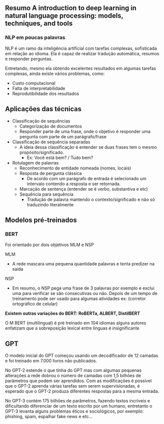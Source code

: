 ## Resumo A introduction to deep learning in natural language processing: models, techniques, and tools

### NLP em poucas palavras

NLP é um ramo da inteligência artificial com tarefas complexas, 
sofisticada em relação ao idioma. Ela é capaz de realizar tradução
automática, resumos e responder perguntas.

Entretando, mesmo ela obtendo excelentes resultados em algumas
tarefas complexas, ainda existe vários problemas, como:
- Custo computacional
- Falta de interpretabilidade
- Reprodutibilidade dos resultados

## Aplicações das técnicas

- Classificação de sequências
    - Categorização de documentos
    - Responder parte de uma frase, onde o objetivo é responder uma
    pergunta com parte de um parágrafo/frase
- Classificação de sequência separadas
    - A ideia dessa classificação é entender se duas frases tem o
    mesmo propósito/significado.
        - Ex: Você está bem? / Tudo bem?
- Rotulagem de palavras
    - Reconhecimento de entidade nomeada (nomes, locais)
    - Resposta de pergunta clássica
        - De acordo com um parágrafo de entrada é selecionado um
        intervalo contendo a resposta e ser retornada.
    - Marcação de sentença (entender se é verbo, substantiva e etc)
    - Sequência para sequência
        - Tradução de palavra mantendo o contexto/significado 
        e não só traduzindo literalmente


## Modelos pré-treinados

### BERT
Foi orientado por dois objetivos MLM e NSP

MLM
- A rede mascara uma pequena quantidade palavras e tenta predizer
na saida

NSP
- Em resumo, o NSP pega uma frase de 3 palavras por exemplo e exclui
uma para verificar se são consecutivas ou não. Depois de um tempo de
treinamento pode ser usado para algumas atividades ex: (corretor
ortográfico de celular)

**Existem outras variações do BERT: RoBERTa, ALBERT, DistilBERT**

O M BERT (multilingual) é pré treinado em 104 idiomas alguns
autores enfatizam que a sobreposição lexical entre linguas é 
insignificante

## GPT
O modelo inicial do GPT começou usando um decodificador de 12 camadas
e foi treinado em 7.000 livros não publicados.

No GPT-2 estende o que tinha do GPT mas com algumas pequenas alterações
a rede dobrou o número de camadas com 1,5 bilhões de parâmetros que 
podem ser aprendidos. Com as modificações é possível que o GPT-2 
aprenda várias tarefas sem serem supervisionadas, é esperado que o GPT-2
produza diferentes respostas para a mesma entrada.

No GPT-3 contém 175 bilhões de parâmetros, fazendo textos incríveis e
dificultando diferenciar de um texto escrito por um humano, entretanto
o GPT-3 levanta alguns problemas éticos e sociológicos, por exemplo: 
phishing, spam, espalhar fake news e etc...
